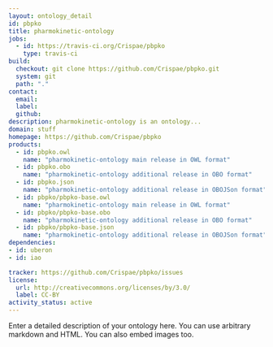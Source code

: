 ```yaml
---
layout: ontology_detail
id: pbpko
title: pharmokinetic-ontology
jobs:
  - id: https://travis-ci.org/Crispae/pbpko
    type: travis-ci
build:
  checkout: git clone https://github.com/Crispae/pbpko.git
  system: git
  path: "."
contact:
  email: 
  label: 
  github: 
description: pharmokinetic-ontology is an ontology...
domain: stuff
homepage: https://github.com/Crispae/pbpko
products:
  - id: pbpko.owl
    name: "pharmokinetic-ontology main release in OWL format"
  - id: pbpko.obo
    name: "pharmokinetic-ontology additional release in OBO format"
  - id: pbpko.json
    name: "pharmokinetic-ontology additional release in OBOJSon format"
  - id: pbpko/pbpko-base.owl
    name: "pharmokinetic-ontology main release in OWL format"
  - id: pbpko/pbpko-base.obo
    name: "pharmokinetic-ontology additional release in OBO format"
  - id: pbpko/pbpko-base.json
    name: "pharmokinetic-ontology additional release in OBOJSon format"
dependencies:
- id: uberon
- id: iao

tracker: https://github.com/Crispae/pbpko/issues
license:
  url: http://creativecommons.org/licenses/by/3.0/
  label: CC-BY
activity_status: active
---
```


Enter a detailed description of your ontology here. You can use arbitrary markdown and HTML.
You can also embed images too.

